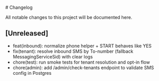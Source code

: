 \# Changelog

All notable changes to this project will be documented here.

## [Unreleased]
- feat(inbound): normalize phone helper + START behaves like YES
- fix(tenant): resolve inbound SMS by To-number (fallback MessagingServiceSid) with clear logs
- chore(test): run smoke tests for tenant resolution and opt-in flow
- chore(admin): add /admin/check-tenants endpoint to validate SMS config in Postgres

